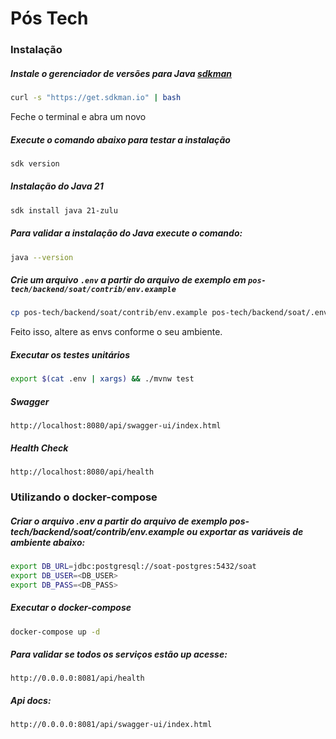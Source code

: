 # Pós Tech

### Instalação

##### Instale o gerenciador de versões para Java [sdkman](https://sdkman.io/install/)

```sh
curl -s "https://get.sdkman.io" | bash
```

Feche o terminal e abra um novo

##### Execute o comando abaixo para testar a instalação

```sh
sdk version
```

##### Instalação do Java 21

```sh
sdk install java 21-zulu
```

##### Para validar a instalação do Java execute o comando:

```sh
java --version
```

##### Crie um arquivo `.env` a partir do arquivo de exemplo em `pos-tech/backend/soat/contrib/env.example`

```sh
cp pos-tech/backend/soat/contrib/env.example pos-tech/backend/soat/.env
```

Feito isso, altere as envs conforme o seu ambiente.

##### Executar os testes unitários

```sh
export $(cat .env | xargs) && ./mvnw test
```

##### Swagger

```
http://localhost:8080/api/swagger-ui/index.html
```

##### Health Check

```
http://localhost:8080/api/health
```

### Utilizando o docker-compose

##### Criar o arquivo .env a partir do arquivo de exemplo pos-tech/backend/soat/contrib/env.example ou exportar as variáveis de ambiente abaixo:

```sh
export DB_URL=jdbc:postgresql://soat-postgres:5432/soat
export DB_USER=<DB_USER>
export DB_PASS=<DB_PASS>
```

##### Executar o docker-compose

```sh
docker-compose up -d
```

##### Para validar se todos os serviços estão up acesse:

```
http://0.0.0.0:8081/api/health
```

##### Api docs:

```
http://0.0.0.0:8081/api/swagger-ui/index.html
```
